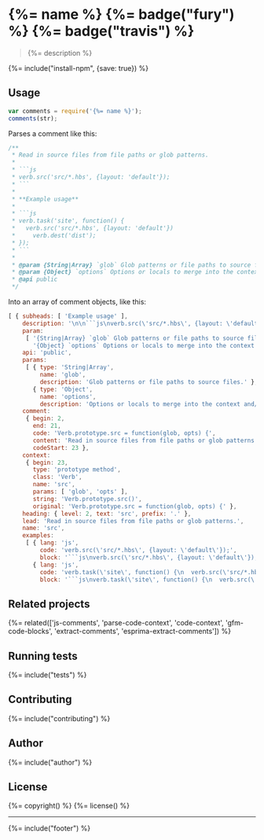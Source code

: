 # {%= name %} {%= badge("fury") %} {%= badge("travis") %}

> {%= description %}

{%= include("install-npm", {save: true}) %}

## Usage

```js
var comments = require('{%= name %}');
comments(str);
```

Parses a comment like this:

```js
/**
 * Read in source files from file paths or glob patterns. 
 *
 * ```js
 * verb.src('src/*.hbs', {layout: 'default'});
 * ```
 *
 * **Example usage**
 *
 * ```js
 * verb.task('site', function() {
 *   verb.src('src/*.hbs', {layout: 'default'})
 *     verb.dest('dist');
 * });
 * ```
 *
 * @param {String|Array} `glob` Glob patterns or file paths to source files.
 * @param {Object} `options` Options or locals to merge into the context and/or pass to `src` plugins
 * @api public
 */
```

Into an array of comment objects, like this:

```js
[ { subheads: [ 'Example usage' ],
    description: '\n\n```js\nverb.src(\'src/*.hbs\', {layout: \'default\'});\n```\n\n**Example usage**\n\n```js\nverb.task(\'site\', function() {\n  verb.src(\'src/*.hbs\', {layout: \'default\'})\n    verb.dest(\'dist\');\n});\n```',
    param: 
     [ '{String|Array} `glob` Glob patterns or file paths to source files.',
       '{Object} `options` Options or locals to merge into the context and/or pass to `src` plugins' ],
    api: 'public',
    params: 
     [ { type: 'String|Array',
         name: 'glob',
         description: 'Glob patterns or file paths to source files.' },
       { type: 'Object',
         name: 'options',
         description: 'Options or locals to merge into the context and/or pass to `src` plugins' } ],
    comment: 
     { begin: 2,
       end: 21,
       code: 'Verb.prototype.src = function(glob, opts) {',
       content: 'Read in source files from file paths or glob patterns.\n\n```js\nverb.src(\'src/*.hbs\', {layout: \'default\'});\n```\n\n**Example usage**\n\n```js\nverb.task(\'site\', function() {\n  verb.src(\'src/*.hbs\', {layout: \'default\'})\n    verb.dest(\'dist\');\n});\n```\n\n@param {String|Array} `glob` Glob patterns or file paths to source files.\n@param {Object} `options` Options or locals to merge into the context and/or pass to `src` plugins\n@api public\n',
       codeStart: 23 },
    context: 
     { begin: 23,
       type: 'prototype method',
       class: 'Verb',
       name: 'src',
       params: [ 'glob', 'opts' ],
       string: 'Verb.prototype.src()',
       original: 'Verb.prototype.src = function(glob, opts) {' },
    heading: { level: 2, text: 'src', prefix: '.' },
    lead: 'Read in source files from file paths or glob patterns.',
    name: 'src',
    examples: 
     [ { lang: 'js',
         code: 'verb.src(\'src/*.hbs\', {layout: \'default\'});',
         block: '```js\nverb.src(\'src/*.hbs\', {layout: \'default\'});\n```' },
       { lang: 'js',
         code: 'verb.task(\'site\', function() {\n  verb.src(\'src/*.hbs\', {layout: \'default\'})\n    verb.dest(\'dist\');\n});',
         block: '```js\nverb.task(\'site\', function() {\n  verb.src(\'src/*.hbs\', {layout: \'default\'})\n    verb.dest(\'dist\');\n});\n```' } ] } ]
```

## Related projects
{%= related(['js-comments', 'parse-code-context', 'code-context', 'gfm-code-blocks', 'extract-comments', 'esprima-extract-comments']) %}  

## Running tests
{%= include("tests") %}

## Contributing
{%= include("contributing") %}

## Author
{%= include("author") %}

## License
{%= copyright() %}
{%= license() %}

***

{%= include("footer") %}

<!-- deps:mocha -->
